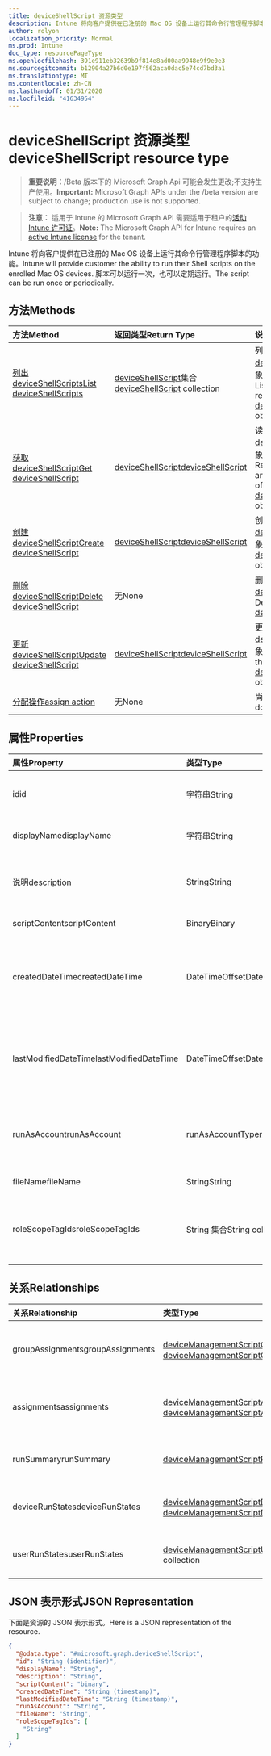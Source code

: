 ```yaml
---
title: deviceShellScript 资源类型
description: Intune 将向客户提供在已注册的 Mac OS 设备上运行其命令行管理程序脚本的功能。 脚本可以运行一次，也可以定期运行。
author: rolyon
localization_priority: Normal
ms.prod: Intune
doc_type: resourcePageType
ms.openlocfilehash: 391e911eb32639b9f814e8ad00aa9948e9f9e0e3
ms.sourcegitcommit: b12904a27b6d0e197f562aca0dac5e74cd7bd3a1
ms.translationtype: MT
ms.contentlocale: zh-CN
ms.lasthandoff: 01/31/2020
ms.locfileid: "41634954"
---
```

# <a name="deviceshellscript-resource-type"></a><span data-ttu-id="35d78-104">deviceShellScript 资源类型</span><span class="sxs-lookup"><span data-stu-id="35d78-104">deviceShellScript resource type</span></span>

> <span data-ttu-id="35d78-105">**重要说明：**/Beta 版本下的 Microsoft Graph Api 可能会发生更改;不支持生产使用。</span><span class="sxs-lookup"><span data-stu-id="35d78-105">**Important:** Microsoft Graph APIs under the /beta version are subject to change; production use is not supported.</span></span>

> <span data-ttu-id="35d78-106">**注意：** 适用于 Intune 的 Microsoft Graph API 需要适用于租户的[活动 Intune 许可证](https://go.microsoft.com/fwlink/?linkid=839381)。</span><span class="sxs-lookup"><span data-stu-id="35d78-106">**Note:** The Microsoft Graph API for Intune requires an [active Intune license](https://go.microsoft.com/fwlink/?linkid=839381) for the tenant.</span></span>

<span data-ttu-id="35d78-107">Intune 将向客户提供在已注册的 Mac OS 设备上运行其命令行管理程序脚本的功能。</span><span class="sxs-lookup"><span data-stu-id="35d78-107">Intune will provide customer the ability to run their Shell scripts on the enrolled Mac OS devices.</span></span> <span data-ttu-id="35d78-108">脚本可以运行一次，也可以定期运行。</span><span class="sxs-lookup"><span data-stu-id="35d78-108">The script can be run once or periodically.</span></span>

## <a name="methods"></a><span data-ttu-id="35d78-109">方法</span><span class="sxs-lookup"><span data-stu-id="35d78-109">Methods</span></span>
|<span data-ttu-id="35d78-110">方法</span><span class="sxs-lookup"><span data-stu-id="35d78-110">Method</span></span>|<span data-ttu-id="35d78-111">返回类型</span><span class="sxs-lookup"><span data-stu-id="35d78-111">Return Type</span></span>|<span data-ttu-id="35d78-112">说明</span><span class="sxs-lookup"><span data-stu-id="35d78-112">Description</span></span>|
|:---|:---|:---|
|[<span data-ttu-id="35d78-113">列出 deviceShellScripts</span><span class="sxs-lookup"><span data-stu-id="35d78-113">List deviceShellScripts</span></span>](../api/intune-devices-deviceshellscript-list.md)|<span data-ttu-id="35d78-114">[deviceShellScript](../resources/intune-devices-deviceshellscript.md)集合</span><span class="sxs-lookup"><span data-stu-id="35d78-114">[deviceShellScript](../resources/intune-devices-deviceshellscript.md) collection</span></span>|<span data-ttu-id="35d78-115">列出[deviceShellScript](../resources/intune-devices-deviceshellscript.md)对象的属性和关系。</span><span class="sxs-lookup"><span data-stu-id="35d78-115">List properties and relationships of the [deviceShellScript](../resources/intune-devices-deviceshellscript.md) objects.</span></span>|
|[<span data-ttu-id="35d78-116">获取 deviceShellScript</span><span class="sxs-lookup"><span data-stu-id="35d78-116">Get deviceShellScript</span></span>](../api/intune-devices-deviceshellscript-get.md)|[<span data-ttu-id="35d78-117">deviceShellScript</span><span class="sxs-lookup"><span data-stu-id="35d78-117">deviceShellScript</span></span>](../resources/intune-devices-deviceshellscript.md)|<span data-ttu-id="35d78-118">读取[deviceShellScript](../resources/intune-devices-deviceshellscript.md)对象的属性和关系。</span><span class="sxs-lookup"><span data-stu-id="35d78-118">Read properties and relationships of the [deviceShellScript](../resources/intune-devices-deviceshellscript.md) object.</span></span>|
|[<span data-ttu-id="35d78-119">创建 deviceShellScript</span><span class="sxs-lookup"><span data-stu-id="35d78-119">Create deviceShellScript</span></span>](../api/intune-devices-deviceshellscript-create.md)|[<span data-ttu-id="35d78-120">deviceShellScript</span><span class="sxs-lookup"><span data-stu-id="35d78-120">deviceShellScript</span></span>](../resources/intune-devices-deviceshellscript.md)|<span data-ttu-id="35d78-121">创建新的[deviceShellScript](../resources/intune-devices-deviceshellscript.md)对象。</span><span class="sxs-lookup"><span data-stu-id="35d78-121">Create a new [deviceShellScript](../resources/intune-devices-deviceshellscript.md) object.</span></span>|
|[<span data-ttu-id="35d78-122">删除 deviceShellScript</span><span class="sxs-lookup"><span data-stu-id="35d78-122">Delete deviceShellScript</span></span>](../api/intune-devices-deviceshellscript-delete.md)|<span data-ttu-id="35d78-123">无</span><span class="sxs-lookup"><span data-stu-id="35d78-123">None</span></span>|<span data-ttu-id="35d78-124">删除[deviceShellScript](../resources/intune-devices-deviceshellscript.md)。</span><span class="sxs-lookup"><span data-stu-id="35d78-124">Deletes a [deviceShellScript](../resources/intune-devices-deviceshellscript.md).</span></span>|
|[<span data-ttu-id="35d78-125">更新 deviceShellScript</span><span class="sxs-lookup"><span data-stu-id="35d78-125">Update deviceShellScript</span></span>](../api/intune-devices-deviceshellscript-update.md)|[<span data-ttu-id="35d78-126">deviceShellScript</span><span class="sxs-lookup"><span data-stu-id="35d78-126">deviceShellScript</span></span>](../resources/intune-devices-deviceshellscript.md)|<span data-ttu-id="35d78-127">更新[deviceShellScript](../resources/intune-devices-deviceshellscript.md)对象的属性。</span><span class="sxs-lookup"><span data-stu-id="35d78-127">Update the properties of a [deviceShellScript](../resources/intune-devices-deviceshellscript.md) object.</span></span>|
|[<span data-ttu-id="35d78-128">分配操作</span><span class="sxs-lookup"><span data-stu-id="35d78-128">assign action</span></span>](../api/intune-devices-deviceshellscript-assign.md)|<span data-ttu-id="35d78-129">无</span><span class="sxs-lookup"><span data-stu-id="35d78-129">None</span></span>|<span data-ttu-id="35d78-130">尚未记录</span><span class="sxs-lookup"><span data-stu-id="35d78-130">Not yet documented</span></span>|

## <a name="properties"></a><span data-ttu-id="35d78-131">属性</span><span class="sxs-lookup"><span data-stu-id="35d78-131">Properties</span></span>
|<span data-ttu-id="35d78-132">属性</span><span class="sxs-lookup"><span data-stu-id="35d78-132">Property</span></span>|<span data-ttu-id="35d78-133">类型</span><span class="sxs-lookup"><span data-stu-id="35d78-133">Type</span></span>|<span data-ttu-id="35d78-134">Description</span><span class="sxs-lookup"><span data-stu-id="35d78-134">Description</span></span>|
|:---|:---|:---|
|<span data-ttu-id="35d78-135">id</span><span class="sxs-lookup"><span data-stu-id="35d78-135">id</span></span>|<span data-ttu-id="35d78-136">字符串</span><span class="sxs-lookup"><span data-stu-id="35d78-136">String</span></span>|<span data-ttu-id="35d78-137">设备管理脚本的唯一标识符。</span><span class="sxs-lookup"><span data-stu-id="35d78-137">Unique Identifier for the device management script.</span></span>|
|<span data-ttu-id="35d78-138">displayName</span><span class="sxs-lookup"><span data-stu-id="35d78-138">displayName</span></span>|<span data-ttu-id="35d78-139">字符串</span><span class="sxs-lookup"><span data-stu-id="35d78-139">String</span></span>|<span data-ttu-id="35d78-140">设备管理脚本的名称。</span><span class="sxs-lookup"><span data-stu-id="35d78-140">Name of the device management script.</span></span>|
|<span data-ttu-id="35d78-141">说明</span><span class="sxs-lookup"><span data-stu-id="35d78-141">description</span></span>|<span data-ttu-id="35d78-142">String</span><span class="sxs-lookup"><span data-stu-id="35d78-142">String</span></span>|<span data-ttu-id="35d78-143">设备管理脚本的可选说明。</span><span class="sxs-lookup"><span data-stu-id="35d78-143">Optional description for the device management script.</span></span>|
|<span data-ttu-id="35d78-144">scriptContent</span><span class="sxs-lookup"><span data-stu-id="35d78-144">scriptContent</span></span>|<span data-ttu-id="35d78-145">Binary</span><span class="sxs-lookup"><span data-stu-id="35d78-145">Binary</span></span>|<span data-ttu-id="35d78-146">脚本内容。</span><span class="sxs-lookup"><span data-stu-id="35d78-146">The script content.</span></span>|
|<span data-ttu-id="35d78-147">createdDateTime</span><span class="sxs-lookup"><span data-stu-id="35d78-147">createdDateTime</span></span>|<span data-ttu-id="35d78-148">DateTimeOffset</span><span class="sxs-lookup"><span data-stu-id="35d78-148">DateTimeOffset</span></span>|<span data-ttu-id="35d78-149">设备管理脚本的创建日期和时间。</span><span class="sxs-lookup"><span data-stu-id="35d78-149">The date and time the device management script was created.</span></span> <span data-ttu-id="35d78-150">此属性是只读的。</span><span class="sxs-lookup"><span data-stu-id="35d78-150">This property is read-only.</span></span>|
|<span data-ttu-id="35d78-151">lastModifiedDateTime</span><span class="sxs-lookup"><span data-stu-id="35d78-151">lastModifiedDateTime</span></span>|<span data-ttu-id="35d78-152">DateTimeOffset</span><span class="sxs-lookup"><span data-stu-id="35d78-152">DateTimeOffset</span></span>|<span data-ttu-id="35d78-153">上次修改设备管理脚本的日期和时间。</span><span class="sxs-lookup"><span data-stu-id="35d78-153">The date and time the device management script was last modified.</span></span> <span data-ttu-id="35d78-154">此属性是只读的。</span><span class="sxs-lookup"><span data-stu-id="35d78-154">This property is read-only.</span></span>|
|<span data-ttu-id="35d78-155">runAsAccount</span><span class="sxs-lookup"><span data-stu-id="35d78-155">runAsAccount</span></span>|[<span data-ttu-id="35d78-156">runAsAccountType</span><span class="sxs-lookup"><span data-stu-id="35d78-156">runAsAccountType</span></span>](../resources/intune-shared-runasaccounttype.md)|<span data-ttu-id="35d78-157">指示执行上下文的类型。</span><span class="sxs-lookup"><span data-stu-id="35d78-157">Indicates the type of execution context.</span></span> <span data-ttu-id="35d78-158">可取值为：`system`、`user`。</span><span class="sxs-lookup"><span data-stu-id="35d78-158">Possible values are: `system`, `user`.</span></span>|
|<span data-ttu-id="35d78-159">fileName</span><span class="sxs-lookup"><span data-stu-id="35d78-159">fileName</span></span>|<span data-ttu-id="35d78-160">String</span><span class="sxs-lookup"><span data-stu-id="35d78-160">String</span></span>|<span data-ttu-id="35d78-161">脚本文件名。</span><span class="sxs-lookup"><span data-stu-id="35d78-161">Script file name.</span></span>|
|<span data-ttu-id="35d78-162">roleScopeTagIds</span><span class="sxs-lookup"><span data-stu-id="35d78-162">roleScopeTagIds</span></span>|<span data-ttu-id="35d78-163">String 集合</span><span class="sxs-lookup"><span data-stu-id="35d78-163">String collection</span></span>|<span data-ttu-id="35d78-164">此 PowerShellScript 实例的范围标记 Id 的列表。</span><span class="sxs-lookup"><span data-stu-id="35d78-164">List of Scope Tag IDs for this PowerShellScript instance.</span></span>|

## <a name="relationships"></a><span data-ttu-id="35d78-165">关系</span><span class="sxs-lookup"><span data-stu-id="35d78-165">Relationships</span></span>
|<span data-ttu-id="35d78-166">关系</span><span class="sxs-lookup"><span data-stu-id="35d78-166">Relationship</span></span>|<span data-ttu-id="35d78-167">类型</span><span class="sxs-lookup"><span data-stu-id="35d78-167">Type</span></span>|<span data-ttu-id="35d78-168">Description</span><span class="sxs-lookup"><span data-stu-id="35d78-168">Description</span></span>|
|:---|:---|:---|
|<span data-ttu-id="35d78-169">groupAssignments</span><span class="sxs-lookup"><span data-stu-id="35d78-169">groupAssignments</span></span>|<span data-ttu-id="35d78-170">[deviceManagementScriptGroupAssignment](../resources/intune-devices-devicemanagementscriptgroupassignment.md)集合</span><span class="sxs-lookup"><span data-stu-id="35d78-170">[deviceManagementScriptGroupAssignment](../resources/intune-devices-devicemanagementscriptgroupassignment.md) collection</span></span>|<span data-ttu-id="35d78-171">设备管理脚本的组分配的列表。</span><span class="sxs-lookup"><span data-stu-id="35d78-171">The list of group assignments for the device management script.</span></span>|
|<span data-ttu-id="35d78-172">assignments</span><span class="sxs-lookup"><span data-stu-id="35d78-172">assignments</span></span>|<span data-ttu-id="35d78-173">[deviceManagementScriptAssignment](../resources/intune-devices-devicemanagementscriptassignment.md)集合</span><span class="sxs-lookup"><span data-stu-id="35d78-173">[deviceManagementScriptAssignment](../resources/intune-devices-devicemanagementscriptassignment.md) collection</span></span>|<span data-ttu-id="35d78-174">设备管理脚本的组分配的列表。</span><span class="sxs-lookup"><span data-stu-id="35d78-174">The list of group assignments for the device management script.</span></span>|
|<span data-ttu-id="35d78-175">runSummary</span><span class="sxs-lookup"><span data-stu-id="35d78-175">runSummary</span></span>|[<span data-ttu-id="35d78-176">deviceManagementScriptRunSummary</span><span class="sxs-lookup"><span data-stu-id="35d78-176">deviceManagementScriptRunSummary</span></span>](../resources/intune-devices-devicemanagementscriptrunsummary.md)|<span data-ttu-id="35d78-177">设备管理脚本的运行摘要。</span><span class="sxs-lookup"><span data-stu-id="35d78-177">Run summary for device management script.</span></span>|
|<span data-ttu-id="35d78-178">deviceRunStates</span><span class="sxs-lookup"><span data-stu-id="35d78-178">deviceRunStates</span></span>|<span data-ttu-id="35d78-179">[deviceManagementScriptDeviceState](../resources/intune-devices-devicemanagementscriptdevicestate.md)集合</span><span class="sxs-lookup"><span data-stu-id="35d78-179">[deviceManagementScriptDeviceState](../resources/intune-devices-devicemanagementscriptdevicestate.md) collection</span></span>|<span data-ttu-id="35d78-180">此脚本在所有设备上的运行状态列表。</span><span class="sxs-lookup"><span data-stu-id="35d78-180">List of run states for this script across all devices.</span></span>|
|<span data-ttu-id="35d78-181">userRunStates</span><span class="sxs-lookup"><span data-stu-id="35d78-181">userRunStates</span></span>|<span data-ttu-id="35d78-182">[deviceManagementScriptUserState](../resources/intune-devices-devicemanagementscriptuserstate.md)集合</span><span class="sxs-lookup"><span data-stu-id="35d78-182">[deviceManagementScriptUserState](../resources/intune-devices-devicemanagementscriptuserstate.md) collection</span></span>|<span data-ttu-id="35d78-183">此脚本在所有用户中的运行状态列表。</span><span class="sxs-lookup"><span data-stu-id="35d78-183">List of run states for this script across all users.</span></span>|

## <a name="json-representation"></a><span data-ttu-id="35d78-184">JSON 表示形式</span><span class="sxs-lookup"><span data-stu-id="35d78-184">JSON Representation</span></span>
<span data-ttu-id="35d78-185">下面是资源的 JSON 表示形式。</span><span class="sxs-lookup"><span data-stu-id="35d78-185">Here is a JSON representation of the resource.</span></span>
<!-- {
  "blockType": "resource",
  "keyProperty": "id",
  "@odata.type": "microsoft.graph.deviceShellScript"
}
-->
``` json
{
  "@odata.type": "#microsoft.graph.deviceShellScript",
  "id": "String (identifier)",
  "displayName": "String",
  "description": "String",
  "scriptContent": "binary",
  "createdDateTime": "String (timestamp)",
  "lastModifiedDateTime": "String (timestamp)",
  "runAsAccount": "String",
  "fileName": "String",
  "roleScopeTagIds": [
    "String"
  ]
}
```



